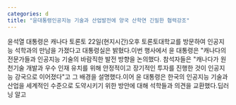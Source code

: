 ```yaml
---
categories: d
title: "윤대통령인공지능 기술과 산업발전에 양국 산학연 긴밀한 협력강조"
---
```

윤석열 대통령은 캐나다 토론토 22일(현지시간)오후 토론토대학교를 방문하여 인공지능 석학과의 만남을 가졌다고 대통령실은 밝혔다.이번 행사에서 윤 대통령은 "캐나다의 전문가들과 인공지능 기술의 바람직한 발전 방향을 논의했다.																참석자들은 "캐나다가 원천기술 개발과 우수 인재 유치를 위해 안정적이고 장기적인 투자를 진행한 것이 인공지능 강국으로 이어졌다"고 그 배경을 설명했다.이어 윤 대통령은 한국의 인공지능 기술과 산업을 세계적인 수준으로 도약시키기 위한 방안에 대해 석학들과 의견을 교환했다.딥러닝 알고